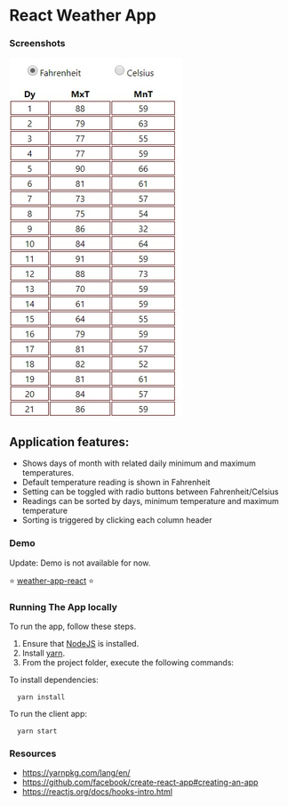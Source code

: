 # React Weather App

### Screenshots
![screenshot](https://github.com/kosio7/weather-app-react/blob/master/screenshots/react-weather-app.jpg)

## Application features:
- Shows days of month with related daily minimum and maximum temperatures.
- Default temperature reading is shown in Fahrenheit
- Setting can be toggled with radio buttons between Fahrenheit/Celsius
- Readings can be sorted by days, minimum temperature and maximum temperature
- Sorting is triggered by clicking each column header  
  
### Demo
Update: Demo is not available for now.

:star: [weather-app-react](https://confident-lamport-d93f7f.netlify.com/) :star:

### Running The App locally

To run the app, follow these steps.

1. Ensure that [NodeJS](http://nodejs.org/) is installed.
2. Install [yarn](https://yarnpkg.com/lang/en/).
3. From the project folder, execute the following commands:

To install dependencies:
```shell
  yarn install
```
To run the client app:

```shell
  yarn start
```

### Resources
- https://yarnpkg.com/lang/en/
- https://github.com/facebook/create-react-app#creating-an-app
- https://reactjs.org/docs/hooks-intro.html
